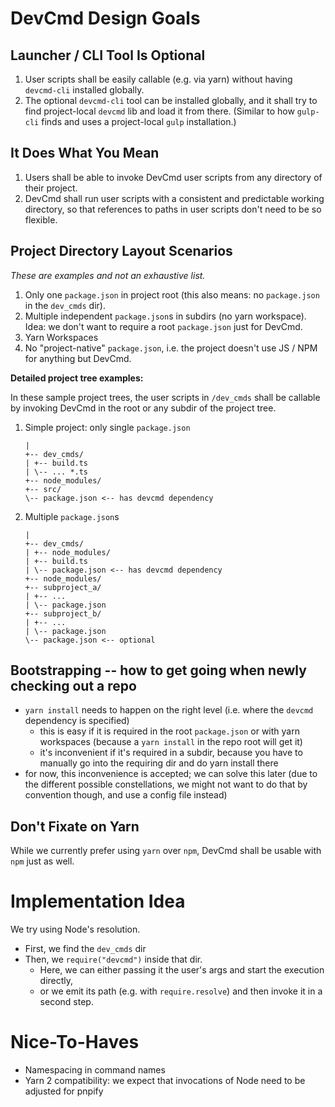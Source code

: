 # DevCmd Design Goals

## Launcher / CLI Tool Is Optional

1. User scripts shall be easily callable (e.g. via yarn) without having `devcmd-cli` installed globally.
2. The optional `devcmd-cli` tool can be installed globally, and it shall try to find project-local `devcmd` lib and load it from there. (Similar to how `gulp-cli` finds and uses a project-local `gulp` installation.)

## It Does What You Mean

1. Users shall be able to invoke DevCmd user scripts from any directory of their project.
2. DevCmd shall run user scripts with a consistent and predictable working directory, so that references to paths in user scripts don't need to be so flexible.

## Project Directory Layout Scenarios

_These are examples and not an exhaustive list._

1. Only one `package.json` in project root (this also means: no `package.json` in the `dev_cmds` dir).
2. Multiple independent `package.json`s in subdirs (no yarn workspace). Idea: we don't want to require a root `package.json` just for DevCmd.
3. Yarn Workspaces
4. No "project-native" `package.json`, i.e. the project doesn't use JS / NPM for anything but DevCmd.

**Detailed project tree examples:**

In these sample project trees, the user scripts in `/dev_cmds` shall be callable by invoking DevCmd in the root or any subdir of the project tree.

1. Simple project: only single `package.json`

   ```
   |
   +-- dev_cmds/
   | +-- build.ts
   | \-- ... *.ts
   +-- node_modules/
   +-- src/
   \-- package.json <-- has devcmd dependency
   ```

2. Multiple `package.json`s
   ```
   |
   +-- dev_cmds/
   | +-- node_modules/
   | +-- build.ts
   | \-- package.json <-- has devcmd dependency
   +-- node_modules/
   +-- subproject_a/
   | +-- ...
   | \-- package.json
   +-- subproject_b/
   | +-- ...
   | \-- package.json
   \-- package.json <-- optional
   ```

## Bootstrapping -- how to get going when newly checking out a repo

- `yarn install` needs to happen on the right level (i.e. where the `devcmd` dependency is specified)
  - this is easy if it is required in the root `package.json` or with yarn workspaces (because a `yarn install` in the repo root will get it)
  - it's inconvenient if it's required in a subdir, because you have to manually go into the requiring dir and do yarn install there
- for now, this inconvenience is accepted; we can solve this later (due to the different possible constellations, we might not want to do that by convention though, and use a config file instead)

## Don't Fixate on Yarn

While we currently prefer using `yarn` over `npm`, DevCmd shall be usable with `npm` just as well.

# Implementation Idea

We try using Node's resolution.

- First, we find the `dev_cmds` dir
- Then, we `require("devcmd")` inside that dir.
  - Here, we can either passing it the user's args and start the execution directly,
  - or we emit its path (e.g. with `require.resolve`) and then invoke it in a second step.

# Nice-To-Haves

- Namespacing in command names
- Yarn 2 compatibility: we expect that invocations of Node need to be adjusted for pnpify
